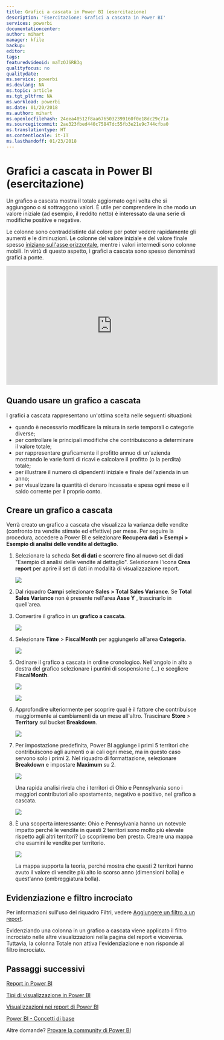 ```yaml
---
title: Grafici a cascata in Power BI (esercitazione)
description: 'Esercitazione: Grafici a cascata in Power BI'
services: powerbi
documentationcenter: 
author: mihart
manager: kfile
backup: 
editor: 
tags: 
featuredvideoid: maTzOJSRB3g
qualityfocus: no
qualitydate: 
ms.service: powerbi
ms.devlang: NA
ms.topic: article
ms.tgt_pltfrm: NA
ms.workload: powerbi
ms.date: 01/20/2018
ms.author: mihart
ms.openlocfilehash: 24eea40512f8aa6765032399160f0e18dc29c71a
ms.sourcegitcommit: 2ae323fbed440c75847dc55fb3e21e9c744cfba0
ms.translationtype: HT
ms.contentlocale: it-IT
ms.lasthandoff: 01/23/2018
---
```

# <a name="waterfall-charts-in-power-bi-tutorial"></a>Grafici a cascata in Power BI (esercitazione)
Un grafico a cascata mostra il totale aggiornato ogni volta che si aggiungono o si sottraggono valori. È utile per comprendere in che modo un valore iniziale (ad esempio, il reddito netto) è interessato da una serie di modifiche positive e negative.

Le colonne sono contraddistinte dal colore per poter vedere rapidamente gli aumenti e le diminuzioni. Le colonne del valore iniziale e del valore finale spesso [iniziano sull'asse orizzontale](https://support.office.com/article/Create-a-waterfall-chart-in-Office-2016-for-Windows-8de1ece4-ff21-4d37-acd7-546f5527f185#BKMK_Float "iniziano sull’asse orizzontale"), mentre i valori intermedi sono colonne mobili. In virtù di questo aspetto, i grafici a cascata sono spesso denominati grafici a ponte.

<iframe width="560" height="315" src="https://www.youtube.com/embed/qKRZPBnaUXM" frameborder="0" allow="autoplay; encrypted-media" allowfullscreen></iframe>

## <a name="when-to-use-a-waterfall-chart"></a>Quando usare un grafico a cascata
I grafici a cascata rappresentano un'ottima scelta nelle seguenti situazioni:

* quando è necessario modificare la misura in serie temporali o categorie diverse;
* per controllare le principali modifiche che contribuiscono a determinare il valore totale;
* per rappresentare graficamente il profitto annuo di un'azienda mostrando le varie fonti di ricavi e calcolare il profitto (o la perdita) totale;
* per illustrare il numero di dipendenti iniziale e finale dell'azienda in un anno;
* per visualizzare la quantità di denaro incassata e spesa ogni mese e il saldo corrente per il proprio conto. 

## <a name="create-a-waterfall-chart"></a>Creare un grafico a cascata
Verrà creato un grafico a cascata che visualizza la varianza delle vendite (confronto tra vendite stimate ed effettive) per mese. Per seguire la procedura, accedere a Power BI e selezionare **Recupera dati \> Esempi \> Esempio di analisi delle vendite al dettaglio**. 

1. Selezionare la scheda **Set di dati** e scorrere fino al nuovo set di dati "Esempio di analisi delle vendite al dettaglio".  Selezionare l'icona **Crea report** per aprire il set di dati in modalità di visualizzazione report. 
   
    ![](media/power-bi-visualization-waterfall-charts/power-bi-waterfall-report.png)
2. Dal riquadro **Campi** selezionare **Sales \> Total Sales Variance**. Se **Total Sales Variance** non è presente nell'area **Asse Y** , trascinarlo in quell'area.
3. Convertire il grafico in un **grafico a cascata**. 
   
    ![](media/power-bi-visualization-waterfall-charts/convertwaterfall.png)
4. Selezionare **Time** \> **FiscalMonth** per aggiungerlo all'area **Categoria**. 
   
    ![](media/power-bi-visualization-waterfall-charts/power-bi-waterfall.png)
5. Ordinare il grafico a cascata in ordine cronologico. Nell'angolo in alto a destra del grafico selezionare i puntini di sospensione (...) e scegliere **FiscalMonth**.
   
    ![](media/power-bi-visualization-waterfall-charts/power-bi-waterfall-sort.png)
   
    ![](media/power-bi-visualization-waterfall-charts/power-bi-waterfall-sorted.png)
6. Approfondire ulteriormente per scoprire qual è il fattore che contribuisce maggiormente ai cambiamenti da un mese all'altro. Trascinare **Store** > **Territory** sul bucket **Breakdown**.
   
    ![](media/power-bi-visualization-waterfall-charts/power-bi-waterfall-breakdown.png)
7. Per impostazione predefinita, Power BI aggiunge i primi 5 territori che contribuiscono agli aumenti o ai cali ogni mese, ma in questo caso servono solo i primi 2.  Nel riquadro di formattazione, selezionare **Breakdown** e impostare **Maximum** su 2.
   
    ![](media/power-bi-visualization-waterfall-charts/power-bi-waterfall-breakdown-maximum.png)
   
    Una rapida analisi rivela che i territori di Ohio e Pennsylvania sono i maggiori contributori allo spostamento, negativo e positivo, nel grafico a cascata. 
   
    ![](media/power-bi-visualization-waterfall-charts/power-bi-waterfall-axis.png)
8. È una scoperta interessante: Ohio e Pennsylvania hanno un notevole impatto perché le vendite in questi 2 territori sono molto più elevate rispetto agli altri territori?  Lo scopriremo ben presto. Creare una mappa che esamini le vendite per territorio.  
   
    ![](media/power-bi-visualization-waterfall-charts/power-bi-map.png)
   
    La mappa supporta la teoria,  perché mostra che questi 2 territori hanno avuto il valore di vendite più alto lo scorso anno (dimensioni bolla) e quest'anno (ombreggiatura bolla).

## <a name="highlighting-and-cross-filtering"></a>Evidenziazione e filtro incrociato
Per informazioni sull'uso del riquadro Filtri, vedere [Aggiungere un filtro a un report](power-bi-report-add-filter.md).

Evidenziando una colonna in un grafico a cascata viene applicato il filtro incrociato nelle altre visualizzazioni nella pagina del report e viceversa. Tuttavia, la colonna Totale non attiva l'evidenziazione e non risponde al filtro incrociato.

## <a name="next-steps"></a>Passaggi successivi
[Report in Power BI](service-reports.md)

[Tipi di visualizzazione in Power BI](power-bi-visualization-types-for-reports-and-q-and-a.md)

[Visualizzazioni nei report di Power BI](power-bi-report-visualizations.md)

[Power BI - Concetti di base](service-basic-concepts.md)

Altre domande? [Provare la community di Power BI](http://community.powerbi.com/)

